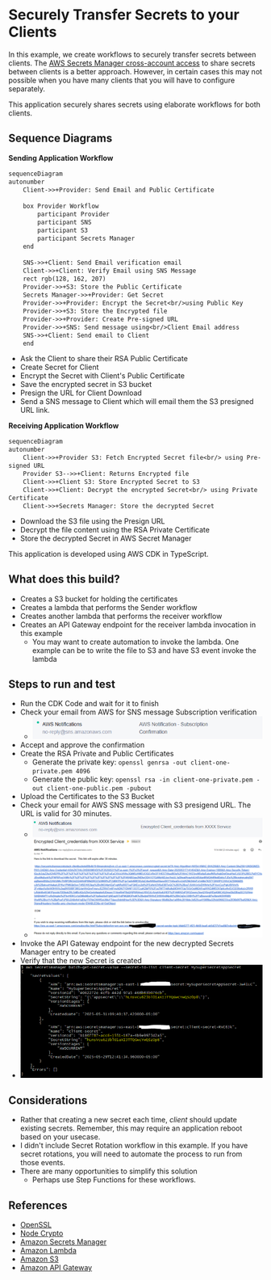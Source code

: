 # Securely Transfer Secrets to your Clients
In this example, we create workflows to securely transfer secrets between clients.  The [AWS Secrets Manager cross-account access](https://docs.aws.amazon.com/secretsmanager/latest/userguide/auth-and-access_examples_cross.html) to share secrets between clients is a better approach.  However, in certain cases this may not possible when you have many clients that you will have to configure separately.  

This application securely shares secrets using elaborate workflows for both clients.

## Sequence Diagrams
**Sending Application Workflow**
```mermaid
sequenceDiagram
autonumber
    Client->>+Provider: Send Email and Public Certificate

    box Provider Workflow
        participant Provider
        participant SNS
        participant S3
        participant Secrets Manager
    end
    
    SNS->>+Client: Send Email verification email
    Client->>+Client: Verify Email using SNS Message
    rect rgb(128, 162, 207)
    Provider->>+S3: Store the Public Certificate
    Secrets Manager->>+Provider: Get Secret
    Provider->>+Provider: Encrypt the Secret<br/>using Public Key
    Provider->>+S3: Store the Encrypted file
    Provider->>+Provider: Create Pre-signed URL
    Provider->>+SNS: Send message using<br/>Client Email address   
    SNS->>+Client: Send email to Client
    end
```
* Ask the Client to share their RSA Public Certificate
* Create Secret for Client
* Encrypt the Secret with Client's Public Certificate
* Save the encrypted secret in S3 bucket
* Presign the URL for Client Download
* Send a SNS message to Client which will email them the S3 presigned URL link.

**Receiving Application Workflow**
```mermaid
sequenceDiagram
autonumber
    Client->>+Provider S3: Fetch Encrypted Secret file<br/> using Pre-signed URL
    Provider S3-->>+Client: Returns Encrypted file
    Client->>+Client S3: Store Encrypted Secret to S3
    Client->>+Client: Decrypt the encrypted Secret<br/> using Private Certificate
    Client->>+Secrets Manager: Store the decrypted Secret    
```
* Download the S3 file using the Presign URL
* Decrypt the file content using the RSA Private Certificate
* Store the decrypted Secret in AWS Secret Manager

This application is developed using AWS CDK in TypeScript.

## What does this build?
* Creates a S3 bucket for holding the certificates
* Creates a lambda that performs the Sender workflow
* Creates another lambda that performs the receiver workflow
* Creates an API Gateway endpoint for the receiver lambda invocation in this example
  * You may want to create automation to invoke the lambda. One example can be to write the file to S3 and have S3 event invoke the lambda

## Steps to run and test
* Run the CDK Code and wait for it to finish
* Check your email from AWS for SNS message Subscription verification
    * ![image](sns-confirmation.PNG "Example SNS Confirmation message from AWS")
* Accept and approve the confirmation
* Create the RSA Private and Public Certificates
    * Generate the private key: `openssl genrsa -out client-one-private.pem 4096`
    * Generate the public key: `openssl rsa -in client-one-private.pem -out client-one-public.pem -pubout`
* Upload the Certificates to the S3 Bucket
* Check your email for AWS SNS message with S3 presigend URL.  The URL is valid for 30 minutes.
    * ![image](encrypted-secret-email.PNG "Example SNS Credentials email from AWS")
    * ![image](encrypted-secret-content.PNG "Example SNS Credentials message content from AWS")
* Invoke the API Gateway endpoint for the new decrypted Secrets Manager entry to be created
* Verify that the new Secret is created
* ![image](resulted-secret.PNG "Example of the two secrets")

## Considerations
* Rather that creating a new secret each time, *client* should update existing secrets. Remember, this may require an application reboot based on your usecase.
* I didn't include Secret Rotation workflow in this example. If you have secret rotations, you will need to automate the process to run from those events.
* There are many opportunities to simplify this solution
    * Perhaps use Step Functions for these workflows.

## References
* [OpenSSL](https://www.openssl.org/)
* [Node Crypto](https://nodejs.org/api/crypto.html)
* [Amazon Secrets Manager](https://aws.amazon.com/secrets-manager/)
* [Amazon Lambda](https://aws.amazon.com/lambda/)
* [Amazon S3](https://aws.amazon.com/s3/)
* [Amazon API Gateway](https://aws.amazon.com/api-gateway/)
